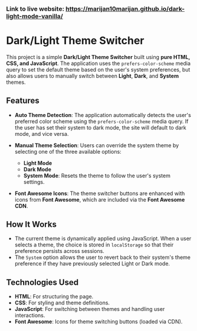 ### Link to live website: https://marijan10marijan.github.io/dark-light-mode-vanilla/

# Dark/Light Theme Switcher

This project is a simple **Dark/Light Theme Switcher** built using **pure HTML, CSS, and JavaScript**. The application uses the `prefers-color-scheme` media query to set the default theme based on the user's system preferences, but also allows users to manually switch between **Light**, **Dark**, and **System** themes. 

## Features

- **Auto Theme Detection**: The application automatically detects the user's preferred color scheme using the `prefers-color-scheme` media query. If the user has set their system to dark mode, the site will default to dark mode, and vice versa.
  
- **Manual Theme Selection**: Users can override the system theme by selecting one of the three available options:
  - **Light Mode**
  - **Dark Mode**
  - **System Mode**: Resets the theme to follow the user's system settings.

- **Font Awesome Icons**: The theme switcher buttons are enhanced with icons from **Font Awesome**, which are included via the **Font Awesome CDN**.

## How It Works

- The current theme is dynamically applied using JavaScript. When a user selects a theme, the choice is stored in `localStorage` so that their preference persists across sessions.
- The `System` option allows the user to revert back to their system's theme preference if they have previously selected Light or Dark mode.

## Technologies Used

- **HTML**: For structuring the page.
- **CSS**: For styling and theme definitions.
- **JavaScript**: For switching between themes and handling user interactions.
- **Font Awesome**: Icons for theme switching buttons (loaded via CDN).
